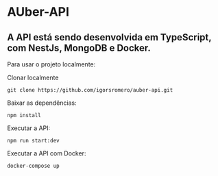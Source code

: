 # AUber-API

## A API está sendo desenvolvida em TypeScript, com NestJs, MongoDB e Docker.

Para usar o projeto localmente:

Clonar localmente

```
git clone https://github.com/igorsromero/auber-api.git
```

Baixar as dependências:

```
npm install
```

Executar a API:

```
npm run start:dev
```

Executar a API com Docker:

```
docker-compose up
```
